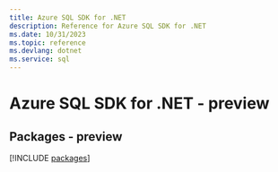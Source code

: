 ```yaml
---
title: Azure SQL SDK for .NET
description: Reference for Azure SQL SDK for .NET
ms.date: 10/31/2023
ms.topic: reference
ms.devlang: dotnet
ms.service: sql
---
```

# Azure SQL SDK for .NET - preview
## Packages - preview
[!INCLUDE [packages](sql-index.md)]